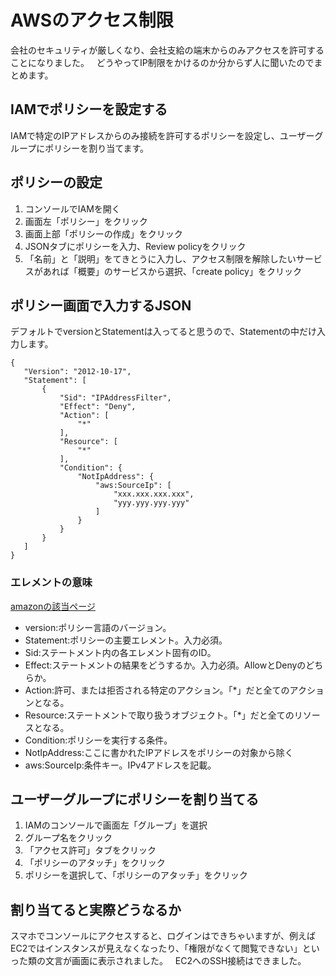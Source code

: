 # AWSのアクセス制限  
会社のセキュリティが厳しくなり、会社支給の端末からのみアクセスを許可することになりました。  
どうやってIP制限をかけるのか分からず人に聞いたのでまとめます。  

## IAMでポリシーを設定する  
IAMで特定のIPアドレスからのみ接続を許可するポリシーを設定し、ユーザーグループにポリシーを割り当てます。  

## ポリシーの設定  
1. コンソールでIAMを開く  
2. 画面左「ポリシー」をクリック  
3. 画面上部「ポリシーの作成」をクリック  
4. JSONタブにポリシーを入力、Review policyをクリック  
5. 「名前」と「説明」をてきとうに入力し、アクセス制限を解除したいサービスがあれば「概要」のサービスから選択、「create policy」をクリック  

## ポリシー画面で入力するJSON  
デフォルトでversionとStatementは入ってると思うので、Statementの中だけ入力します。  
```
{
   "Version": "2012-10-17",
   "Statement": [
       {
           "Sid": "IPAddressFilter",
           "Effect": "Deny",
           "Action": [
               "*"
           ],
           "Resource": [
               "*"
           ],
           "Condition": {
               "NotIpAddress": {
                   "aws:SourceIp": [
                       "xxx.xxx.xxx.xxx",
                       "yyy.yyy.yyy.yyy"
                   ]
               }
           }
       }
   ]
}
```
### エレメントの意味  
[amazonの該当ページ](https://docs.aws.amazon.com/ja_jp/IAM/latest/UserGuide/reference_policies_elements.html)
- version:ポリシー言語のバージョン。  
- Statement:ポリシーの主要エレメント。入力必須。  
- Sid:ステートメント内の各エレメント固有のID。  
- Effect:ステートメントの結果をどうするか。入力必須。AllowとDenyのどちらか。  
- Action:許可、または拒否される特定のアクション。「*」だと全てのアクションとなる。  
- Resource:ステートメントで取り扱うオブジェクト。「*」だと全てのリソースとなる。  
- Condition:ポリシーを実行する条件。  
- NotIpAddress:ここに書かれたIPアドレスをポリシーの対象から除く  
- aws:SourceIp:条件キー。IPv4アドレスを記載。  

## ユーザーグループにポリシーを割り当てる  
1. IAMのコンソールで画面左「グループ」を選択  
2. グループ名をクリック  
3. 「アクセス許可」タブをクリック  
4. 「ポリシーのアタッチ」をクリック  
5. ポリシーを選択して、「ポリシーのアタッチ」をクリック  

## 割り当てると実際どうなるか  
スマホでコンソールにアクセスすると、ログインはできちゃいますが、例えばEC2ではインスタンスが見えなくなったり、「権限がなくて閲覧できない」といった類の文言が画面に表示されました。  
EC2へのSSH接続はできました。  



